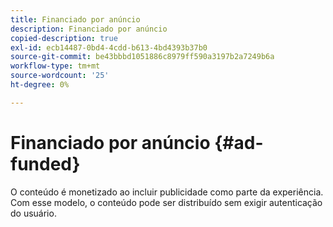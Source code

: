 ```yaml
---
title: Financiado por anúncio
description: Financiado por anúncio
copied-description: true
exl-id: ecb14487-0bd4-4cdd-b613-4bd4393b37b0
source-git-commit: be43bbbd1051886c8979ff590a3197b2a7249b6a
workflow-type: tm+mt
source-wordcount: '25'
ht-degree: 0%

---
```


# Financiado por anúncio {#ad-funded}

O conteúdo é monetizado ao incluir publicidade como parte da experiência. Com esse modelo, o conteúdo pode ser distribuído sem exigir autenticação do usuário.
